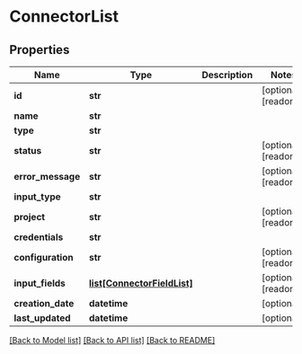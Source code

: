 # ConnectorList

## Properties
Name | Type | Description | Notes
------------ | ------------- | ------------- | -------------
**id** | **str** |  | [optional] [readonly] 
**name** | **str** |  | 
**type** | **str** |  | 
**status** | **str** |  | [optional] [readonly] 
**error_message** | **str** |  | [optional] [readonly] 
**input_type** | **str** |  | 
**project** | **str** |  | [optional] [readonly] 
**credentials** | **str** |  | 
**configuration** | **str** |  | [optional] [readonly] 
**input_fields** | [**list[ConnectorFieldList]**](ConnectorFieldList.md) |  | [optional] [readonly] 
**creation_date** | **datetime** |  | [optional] 
**last_updated** | **datetime** |  | [optional] 

[[Back to Model list]](../README.md#documentation-for-models) [[Back to API list]](../README.md#documentation-for-api-endpoints) [[Back to README]](../README.md)


